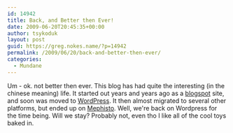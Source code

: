 ```yaml
---
id: 14942
title: Back, and Better then Ever!
date: 2009-06-20T20:45:35+00:00
author: tsykoduk
layout: post
guid: https://greg.nokes.name/?p=14942
permalink: /2009/06/20/back-and-better-then-ever/
categories:
  - Mundane
---
```

Um - ok. not better then ever. This blog has had quite the interesting (in the chinese meaning) life. It started out years and years ago as a <a href="http://www.blogger.com">blogspot</a> site, and soon was moved to <a href="http://wordpress.org">WordPress</a>. It then almost migrated to several other platforms, but ended up on <a href="http://mephistoblog.com/">Mephisto</a>. Well, we're back on Wordpress for the time being. Will we stay? Probably not, even tho I like all of the cool toys baked in.